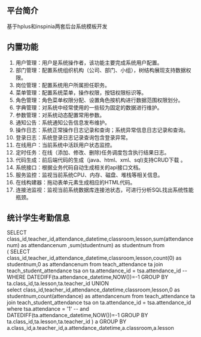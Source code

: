## 平台简介
   基于hplus和inspinia两套后台系统模板开发
## 内置功能

1.  用户管理：用户是系统操作者，该功能主要完成系统用户配置。
2.  部门管理：配置系统组织机构（公司、部门、小组），树结构展现支持数据权限。
3.  岗位管理：配置系统用户所属担任职务。
4.  菜单管理：配置系统菜单，操作权限，按钮权限标识等。
5.  角色管理：角色菜单权限分配、设置角色按机构进行数据范围权限划分。
6.  字典管理：对系统中经常使用的一些较为固定的数据进行维护。
7.  参数管理：对系统动态配置常用参数。
8.  通知公告：系统通知公告信息发布维护。
9.  操作日志：系统正常操作日志记录和查询；系统异常信息日志记录和查询。
10. 登录日志：系统登录日志记录查询包含登录异常。
11. 在线用户：当前系统中活跃用户状态监控。
12. 定时任务：在线（添加、修改、删除)任务调度包含执行结果日志。
13. 代码生成：前后端代码的生成（java、html、xml、sql)支持CRUD下载 。
14. 系统接口：根据业务代码自动生成相关的api接口文档。
15. 服务监控：监视当前系统CPU、内存、磁盘、堆栈等相关信息。
16. 在线构建器：拖动表单元素生成相应的HTML代码。
17. 连接池监视：监视当前系统数据库连接池状态，可进行分析SQL找出系统性能瓶颈。


## 统计学生考勤信息
SELECT class_id,teacher_id,attendance_datetime,classroom,lesson,sum(attendancenum) as attendancenum ,sum(studentnum)  as studentnum  from  
(
SELECT class_id,teacher_id,attendance_datetime,classroom,lesson,count(0) as studentnum,0 as attendancenum
from teach_attendance ta
join teach_student_attendance tsa on
ta.attendance_id = tsa.attendance_id 
-- WHERE DATEDIFF(ta.attendance_datetime,NOW())=-1
GROUP BY  ta.class_id,ta.lesson,ta.teacher_id
UNION  
select class_id,teacher_id,attendance_datetime,classroom,lesson,0 as studentnum,count(attendance) as attendancenum  from teach_attendance ta
join teach_student_attendance tsa on
ta.attendance_id = tsa.attendance_id 
where tsa.attendance = '1'
-- and DATEDIFF(ta.attendance_datetime,NOW())=-1
GROUP BY  ta.class_id,ta.lesson,ta.teacher_id
) a 
GROUP BY  a.class_id,a.teacher_id,a.attendance_datetime,a.classroom,a.lesson




